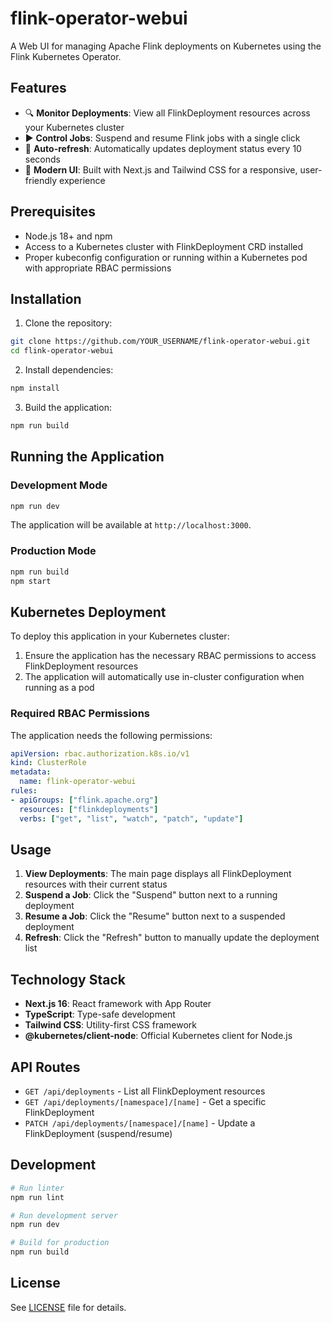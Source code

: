 # flink-operator-webui

A Web UI for managing Apache Flink deployments on Kubernetes using the Flink Kubernetes Operator.

## Features

- 🔍 **Monitor Deployments**: View all FlinkDeployment resources across your Kubernetes cluster
- ▶️ **Control Jobs**: Suspend and resume Flink jobs with a single click
- 🔄 **Auto-refresh**: Automatically updates deployment status every 10 seconds
- 🎨 **Modern UI**: Built with Next.js and Tailwind CSS for a responsive, user-friendly experience

## Prerequisites

- Node.js 18+ and npm
- Access to a Kubernetes cluster with FlinkDeployment CRD installed
- Proper kubeconfig configuration or running within a Kubernetes pod with appropriate RBAC permissions

## Installation

1. Clone the repository:
```bash
git clone https://github.com/YOUR_USERNAME/flink-operator-webui.git
cd flink-operator-webui
```

2. Install dependencies:
```bash
npm install
```

3. Build the application:
```bash
npm run build
```

## Running the Application

### Development Mode

```bash
npm run dev
```

The application will be available at `http://localhost:3000`.

### Production Mode

```bash
npm run build
npm start
```

## Kubernetes Deployment

To deploy this application in your Kubernetes cluster:

1. Ensure the application has the necessary RBAC permissions to access FlinkDeployment resources
2. The application will automatically use in-cluster configuration when running as a pod

### Required RBAC Permissions

The application needs the following permissions:

```yaml
apiVersion: rbac.authorization.k8s.io/v1
kind: ClusterRole
metadata:
  name: flink-operator-webui
rules:
- apiGroups: ["flink.apache.org"]
  resources: ["flinkdeployments"]
  verbs: ["get", "list", "watch", "patch", "update"]
```

## Usage

1. **View Deployments**: The main page displays all FlinkDeployment resources with their current status
2. **Suspend a Job**: Click the "Suspend" button next to a running deployment
3. **Resume a Job**: Click the "Resume" button next to a suspended deployment
4. **Refresh**: Click the "Refresh" button to manually update the deployment list

## Technology Stack

- **Next.js 16**: React framework with App Router
- **TypeScript**: Type-safe development
- **Tailwind CSS**: Utility-first CSS framework
- **@kubernetes/client-node**: Official Kubernetes client for Node.js

## API Routes

- `GET /api/deployments` - List all FlinkDeployment resources
- `GET /api/deployments/[namespace]/[name]` - Get a specific FlinkDeployment
- `PATCH /api/deployments/[namespace]/[name]` - Update a FlinkDeployment (suspend/resume)

## Development

```bash
# Run linter
npm run lint

# Run development server
npm run dev

# Build for production
npm run build
```

## License

See [LICENSE](LICENSE) file for details.
